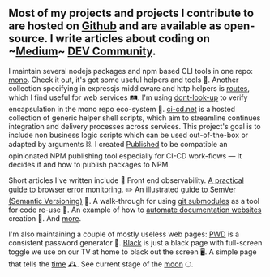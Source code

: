 ## Most of my projects and projects I contribute to are hosted on [Github](https://github.com/omrilotan) and are available as open-source. I write articles about coding on ~[Medium](https://medium.com/@omrilotan)~ [DEV Community](https://dev.to/omrilotan).

I maintain several nodejs packages and npm based CLI tools in one repo: [mono](https://omrilotan.com/mono/). Check it out, it's got some useful helpers and tools 🚝. Another collection specifying in expressjs middleware and http helpers is [routes](https://www.npmjs.com/org/routes), which I find useful for web services 🛤. I'm using [dont-look-up](https://fiverr.github.io/dont_look_up_package/) to verify encapsulation in the mono repo eco-system 🙈. [ci-cd.net](https://ci-cd.net/) is a hosted collection of generic helper shell scripts, which aim to streamline continues integration and delivery processes across services. This project's goal is to include non business logic scripts which can be used out-of-the-box or adapted by arguments ⛓. I created [Published](https://published.js.org/) to be compatible an opinionated NPM publishing tool especially for CI-CD work-flows — It decides if and how to publish packages to NPM.

Short articles I've written include 💂‍ Front end observability. [A practical guide to browser error monitoring](https://dev.to/omrilotan/front-end-observability-a-practical-guide-to-browser-error-monitoring-2gcm). ✏️ An illustrated [guide to SemVer (Semantic Versioning)](https://dev.to/omrilotan/major-minor-patch-5a7h) 🤺. A walk-through for using [git submodules](https://dev.to/omrilotan/working-with-git-submodules-2nc2) as a tool for code re-use 🐙. An example of how to [automate documentation websites](https://dev.to/omrilotan/robots-writing-docs-3o79) creation 🤖. And [more](https://dev.to/omrilotan).

I'm also maintaining a couple of mostly useless web pages: [PWD](https://omrilotan.com/pwd/) is a consistent password generator 🔑. [Black](https://omrilotan.com/black/) is just a black page with full-screen toggle we use on our TV at home to black out the screen 🖥. A simple page that tells the [time](https://omrilotan.com/time/) 🕰. See current stage of the [moon](https://omrilotan.com/moon/) 🌕.
